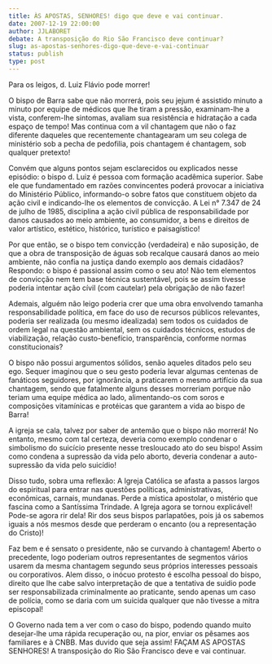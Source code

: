 ```yaml
---
title: ÀS APOSTAS, SENHORES! digo que deve e vai continuar.
date: 2007-12-19 22:00:00
author: JJLABORET
debate: A transposição do Rio São Francisco deve continuar?
slug: as-apostas-senhores-digo-que-deve-e-vai-continuar
status: publish 
type: post
---
```


Para os leigos, d. Luiz Flávio pode morrer!  

O bispo de Barra sabe que não morrerá, pois seu jejum é assistido minuto a minuto por equipe de médicos que lhe tiram a pressão, examinam-lhe a vista, conferem-lhe sintomas, avaliam sua resistência e hidratação a cada espaço de tempo! Mas continua com a vil chantagem que não o faz diferente daqueles que recentemente chantagearam um seu colega de ministério sob a pecha de pedofilia, pois chantagem é chantagem, sob qualquer pretexto!  

Convém que alguns pontos sejam esclarecidos ou explicados nesse episódio: o bispo d. Luiz é pessoa com formação acadêmica superior. Sabe ele que fundamentado em razões convincentes poderá provocar a iniciativa do Ministério Público, informando-o sobre fatos que constituem objeto da ação civil e indicando-lhe os elementos de convicção. A Lei n° 7.347 de 24 de julho de 1985, disciplina a ação civil pública de responsabilidade por danos causados ao meio ambiente, ao consumidor, a bens e direitos de valor artístico, estético, histórico, turístico e paisagístico!  

Por que então, se o bispo tem convicção (verdadeira) e não suposição, de que a obra de transposição de águas sob recalque causará danos ao meio ambiente, não confia na justiça dando exemplo aos demais cidadãos? Respondo: o bispo é passional assim como o seu ato! Não tem elementos de convicção nem tem base técnica sustentável, pois se assim tivesse poderia intentar ação cívil (com cautelar) pela obrigação de não fazer!  

Ademais, alguém não leigo poderia crer que uma obra envolvendo tamanha responsabilidade política, em face do uso de recursos públicos relevantes, poderia ser realizada (ou mesmo idealizada) sem todos os cuidados de ordem legal na questão ambiental, sem os cuidados técnicos, estudos de viabilização, relação custo-benefício, transparência, conforme normas constitucionais?  

O bispo não possui argumentos sólidos, senão aqueles ditados pelo seu ego. Sequer imaginou que o seu gesto poderia levar algumas centenas de fanáticos seguidores, por ignorância, a praticarem o mesmo artifício da sua chantagem, sendo que fatalmente alguns desses morreriam porque não teriam uma equipe médica ao lado, alimentando-os com soros e composições vitamínicas e protéicas que garantem a vida ao bispo de Barra!  

A igreja se cala, talvez por saber de antemão que o bispo não morrerá! No entanto, mesmo com tal certeza, deveria como exemplo condenar o simbolismo do suicício presente nesse tresloucado ato do seu bispo! Assim como condena a supressão da vida pelo aborto, deveria condenar a auto-supressão da vida pelo suicídio!   

Disso tudo, sobra uma reflexão: A Igreja Católica se afasta a passos largos do espiritual para entrar nas questões políticas, administrativas, econômicas, carnais, mundanas. Perde a mística apostolar, o mistério que fascina como a Santíssima Trindade. A Igreja agora se tornou explicável! Pode-se agora rir dela! Rir dos seus bispos parlapatões, pois já os sabemos iguais a nós mesmos desde que perderam o encanto (ou a representação do Cristo)!  

Faz bem e é sensato o presidente, não se curvando à chantagem! Aberto o precedente, logo poderiam outros representantes de segmentos vários usarem da mesma chantagem segundo seus próprios interesses pessoais ou corporativos. Alem disso, o inócuo protesto é escolha pessoal do bispo, direito que lhe cabe salvo interpretação de que a tentativa de suidio pode ser responsabilizada criminalmente ao praticante, sendo apenas um caso de polícia, como se daria com um suicida qualquer que não tivesse a mitra episcopal!   

O Governo nada tem a ver com o caso do bispo, podendo quando muito desejar-lhe uma rápida recuperação ou, na pior, enviar os pêsames aos familiares e à CNBB. Mas duvido que seja assim! FAÇAM AS APOSTAS SENHORES! A transposição do Rio São Francisco deve e vai continuar.
